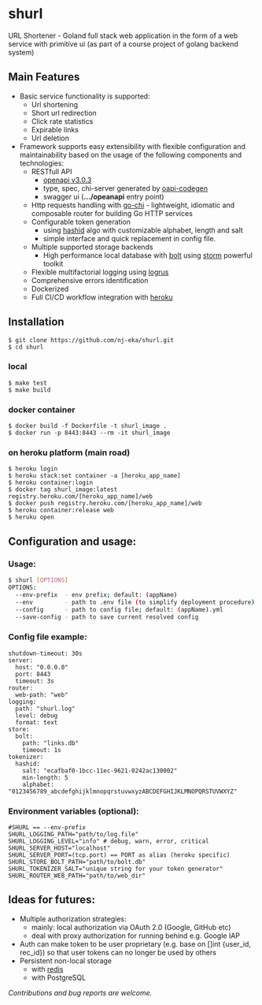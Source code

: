 # shurl
URL Shortener - Goland full stack web application in the form of a web service with primitive ui (as part of a course project of golang backend system)

## Main Features

- Basic service functionality is supported:
  - Url shortening
  - Short url redirection
  - Click rate statistics
  - Expirable links
  - Url deletion
- Framework supports easy extensibility with flexible configuration and maintainability based on the usage of the following components and technologies:
  - RESTfull API
    - [openapi v3.0.3](https://swagger.io/specification/)
    - type, spec, chi-server generated by [oapi-codegen](https://github.com/deepmap/oapi-codegen)
    - swagger ui (**.../opeanapi** entry point)
  - Http requests handling with [go-chi](https://github.com/go-chi/chi) - lightweight, idiomatic and composable router for building Go HTTP services
  - Configurable token generation
    - using [hashid](https://hashids.org/) algo with customizable alphabet, length and salt
    - simple interface and quick replacement in config file.
  - Multiple supported storage backends
      - High performance local database with [bolt](https://github.com/boltdb/bolt) using [storm](https://github.com/asdine/storm) powerful toolkit 
  - Flexible multifactorial logging using [logrus](https://github.com/sirupsen/logrus)
  - Comprehensive errors identification
  - Dockerized
  - Full CI/CD workflow integration with [heroku](https://www.heroku.com/)

## Installation
    $ git clone https://github.com/nj-eka/shurl.git
    $ cd shurl
### local
    $ make test
    $ make build

### docker container
    $ docker build -f Dockerfile -t shurl_image .
    $ docker run -p 8443:8443 --rm -it shurl_image

### on heroku platform (main road)
    $ heroku login
    $ heroku stack:set container -a [heroku_app_name]
    $ heroku container:login
    $ docker tag shurl_image:latest registry.heroku.com/[heroku_app_name]/web
    $ docker push registry.heroku.com/[heroku_app_name]/web
    $ heroku container:release web
    $ heruku open

## Configuration and usage:
### Usage:
```sh
$ shurl [OPTIONS]
OPTIONS:
  --env-prefix  - env prefix; default: (appName)
  --env         - path to .env file (to simplify deployment procedure) default: .env (pwd)
  --config      - path to config file; default: (appName).yml
  --save-config - path to save current resolved config
```
### Config file example:
```
shutdown-timeout: 30s
server:
  host: "0.0.0.0"
  port: 8443
  timeout: 3s
router:
  web-path: "web"
logging:
  path: "shurl.log"
  level: debug
  format: text
store:
  bolt:
    path: "links.db"
    timeout: 1s
tokenizer:
  hashid:
    salt: "ecafbaf0-1bcc-11ec-9621-0242ac130002"
    min-length: 5
    alphabet: "0123456789_abcdefghijklmnopqrstuvwxyzABCDEFGHIJKLMNOPQRSTUVWXYZ"
```
### Environment variables (optional):
```
#SHURL == --env-prefix
SHURL_LOGGING_PATH="path/to/log.file" 
SHURL_LOGGING_LEVEL="info" # debug, warn, error, critical
SHURL_SERVER_HOST="localhost"
SHURL_SERVER_PORT=(tcp.port) == PORT as alias (heroku specific)
SHURL_STORE_BOLT_PATH="path/to/bolt.db"
SHURL_TOKENIZER_SALT="unique string for your token generator"
SHURL_ROUTER_WEB_PATH="path/to/web_dir"
```


## Ideas for futures:

- Multiple authorization strategies:
  - mainly: local authorization via OAuth 2.0 (Google, GitHub etc) 
  - deal with proxy authorization for running behind e.g. Google IAP
- Auth can make token to be user proprietary (e.g. base on []int {user_id, rec_id}) so that user tokens can no longer be used by others
- Persistent non-local storage 
  - with [redis](https://redis.io/)
  - with PostgreSQL

*Contributions and bug reports are welcome.*
